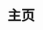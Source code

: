---
home: true
layout: Blog

title: 主页
icon: home

heroImage: false
heroText: false
bgImage: /girls.svg
heroFullScreen: true
tagline: <h1 style="color:#FF9900;line-height:1.6em"> “ 饮食男女，<br/>人之大欲存焉。” </h1>
---